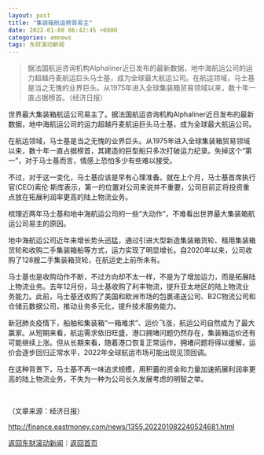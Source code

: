 ```yaml
---
layout: post
title: "集装箱航运榜首易主"
date: 2022-01-08 06:42:45 +0800
categories: emnews
tags: 东财滚动新闻
---
```

> 据法国航运咨询机构Alphaliner近日发布的最新数据，地中海航运公司的运力超越丹麦航运巨头马士基，成为全球最大航运公司。在航运领域，马士基是当之无愧的业界巨头。从1975年进入全球集装箱贸易领域以来，数十年一直占据榜首。（经济日报）

<p>世界最大集装箱航运公司易主了。据法国航运咨询机构Alphaliner近日发布的最新数据，地中海航运公司的运力超越丹麦航运巨头马士基，成为全球最大航运公司。</p><p>在航运领域，马士基是当之无愧的业界巨头。从1975年进入全球集装箱贸易领域以来，数十年一直占据榜首，其建造的巨型船只多次打破运力纪录。失掉这个“第一”，对于马士基而言，情感上恐怕多少有些难以接受。</p><p>不过，对于这一变化，马士基应该是早有心理准备。就在上个月，马士基首席执行官(CEO)索伦·斯库表示，第一的位置对公司来说并不重要，公司目前正将投资重点放在拓展利润率更高的陆上物流业务。</p><p>梳理近两年马士基和地中海航运公司的一些“大动作”，不难看出世界最大集装箱航运公司易主的原因。</p><p>地中海航运公司近年来增长势头迅猛，通过引进大型新造集装箱货轮、租用集装箱货轮和收购二手集装箱船等方式，运力实现了明显增长。自2020年以来，公司收购了128艘二手集装箱货轮，在航运史上前所未有。</p><p>马士基也是收购动作不断，不过方向却不太一样，不是为了增加运力，而是拓展陆上物流业务。去年12月份，马士基收购了利丰物流，提升亚太地区的陆上物流业务能力。此前，马士基还收购了美国和欧洲市场的包裹递送公司、B2C物流公司和仓储云数据公司，推动业务多元化，提升技术服务能力。</p><p>新冠肺炎疫情下，船舶和集装箱“一箱难求”、运价飞涨，航运公司自然成为了最大赢家。从短期来看，航运需求依旧旺盛，港口拥堵问题仍然存在，集装箱运价还有可能继续上涨。但从长期来看，随着港口恢复正常运作，拥堵问题将得以缓解，运价会逐步回归正常水平，2022年全球航运市场可能出现见顶回调。</p><p>在这种背景下，马士基不再一味追求规模，用积蓄的资金和力量加速拓展利润率更高的陆上物流业务，不失为一种为公司长久发展考虑的明智之举。</p><p> &nbsp;</p><p class="em_media">（文章来源：经济日报）</p>

<http://finance.eastmoney.com/news/1355,202201082240524681.html>

[返回东财滚动新闻](//finews.withounder.com/emnews/)｜[返回首页](//finews.withounder.com/)